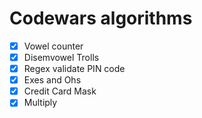 # Codewars algorithms
- [x] Vowel counter
- [x] Disemvowel Trolls
- [x] Regex validate PIN code
- [x] Exes and Ohs
- [x] Credit Card Mask
- [x] Multiply
